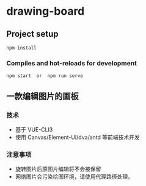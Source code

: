 # drawing-board

## Project setup
```
npm install
```

### Compiles and hot-reloads for development
```
npm start  or  npm run serve 
```
## 一款编辑图片的画板

### 技术
- 基于 VUE-CLI3 
- 使用 Canvas/Element-UI/dva/antd 等前端技术开发

### 注意事项
- 旋转图片后原图片编辑将不会被保留
- 网络图片会污染绘图环境，请使用代理路径处理。
